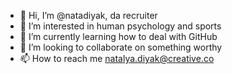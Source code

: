 - 👋 Hi, I’m @natadiyak, da recruiter
- 👀 I’m interested in human psychology and sports
- 🌱 I’m currently learning how to deal with GitHub
- 💞️ I’m looking to collaborate on something worthy
- 📫 How to reach me natalya.diyak@creative.co

<!---
natadiyak/natadiyak is a ✨ special ✨ repository because its `README.md` (this file) appears on your GitHub profile.
You can click the Preview link to take a look at your changes.
--->
